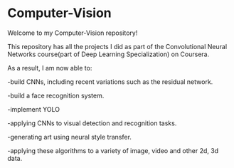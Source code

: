 # Computer-Vision

Welcome to my Computer-Vision repository!

This repository has all the projects I did as part of the Convolutional Neural Networks course(part of Deep Learning Specialization) on Coursera.

As a result, I am now able to:

-build CNNs, including recent variations such as the residual network.

-build a face recognition system.

-implement YOLO

-applying CNNs to visual detection and recognition tasks.

-generating art using neural style transfer.

-applying these algorithms to a variety of image, video and other 2d, 3d data.
